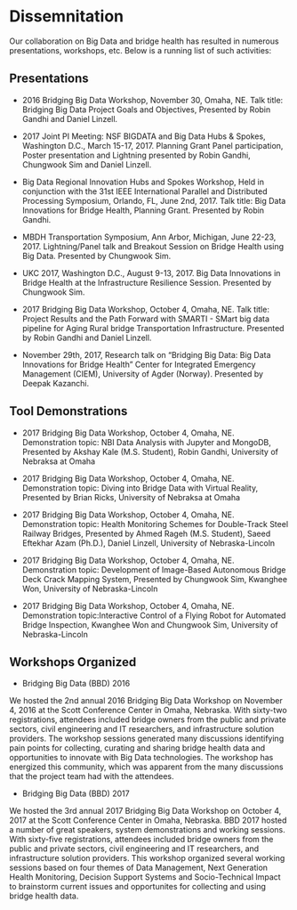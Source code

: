 # Dissemnitation

Our collaboration on Big Data and bridge health has resulted in numerous presentations, workshops, etc. Below is a running list of such activities:

## Presentations

 - 2016 Bridging Big Data Workshop, November 30, Omaha, NE. Talk title: Bridging Big Data Project Goals and Objectives, Presented by Robin Gandhi and Daniel Linzell.
 
 - 2017 Joint PI Meeting: NSF BIGDATA and Big Data Hubs & Spokes, Washington D.C., March 15-17, 2017. Planning Grant Panel participation, Poster presentation and Lightning presented by Robin Gandhi, Chungwook Sim and Daniel Linzell. 
 
 - Big Data Regional Innovation Hubs and Spokes Workshop, Held in conjunction with the 31st IEEE International Parallel and Distributed Processing Symposium, Orlando, FL, June 2nd, 2017. Talk title: Big Data Innovations for Bridge Health, Planning Grant. Presented by Robin Gandhi.
 
 - MBDH Transportation Symposium, Ann Arbor, Michigan, June 22-23, 2017. Lightning/Panel talk and Breakout Session on Bridge Health using Big Data. Presented by Chungwook Sim. 
 
 - UKC 2017, Washington D.C., August 9-13, 2017. Big Data Innovations in Bridge Health at the Infrastructure Resilience Session. Presented by Chungwook Sim.
 
 - 2017 Bridging Big Data Workshop, October 4, Omaha, NE. Talk title: Project Results and the Path Forward with SMARTI - SMart big data pipeline for Aging Rural bridge Transportation Infrastructure. Presented by Robin Gandhi and Daniel Linzell.

 - November 29th, 2017, Research talk on “Bridging Big Data: Big Data Innovations for Bridge Health” Center for Integrated Emergency Management (CIEM), University of Agder (Norway). Presented by Deepak Kazanchi.
 
 ## Tool Demonstrations
 
- 2017 Bridging Big Data Workshop, October 4, Omaha, NE. Demonstration topic: NBI Data Analysis with Jupyter and MongoDB, Presented by Akshay Kale (M.S. Student), Robin Gandhi, University of Nebraksa at Omaha

- 2017 Bridging Big Data Workshop, October 4, Omaha, NE. Demonstration topic: Diving into Bridge Data with Virtual Reality, Presented by Brian Ricks, University of Nebraksa at Omaha

- 2017 Bridging Big Data Workshop, October 4, Omaha, NE. Demonstration topic: Health Monitoring Schemes for Double-Track Steel Railway Bridges, Presented by Ahmed Rageh (M.S. Student), Saeed Eftekhar Azam (Ph.D.), Daniel Linzell, University of Nebraska-Lincoln

- 2017 Bridging Big Data Workshop, October 4, Omaha, NE. Demonstration topic: Development of Image-Based Autonomous Bridge Deck Crack Mapping System, Presented by Chungwook Sim, Kwanghee Won, University of Nebraska-Lincoln

- 2017 Bridging Big Data Workshop, October 4, Omaha, NE. Demonstration topic:Interactive Control of a Flying Robot for Automated Bridge Inspection, Kwanghee Won and Chungwook Sim, University of Nebraska-Lincoln
 
 ## Workshops Organized
 
  - Bridging Big Data (BBD) 2016
   
We hosted the 2nd annual 2016 Bridging Big Data Workshop on November 4, 2016 at the Scott Conference Center in Omaha, Nebraska. With sixty-two registrations, attendees included bridge owners from the public and private sectors, civil engineering and IT researchers, and infrastructure solution providers. The workshop sessions generated many discussions identifying pain points for collecting, curating and sharing bridge health data and opportunities to innovate with Big Data technologies.  The workshop has energized this community, which was apparent from the many discussions that the project team had with the attendees.
  
  - Bridging Big Data (BBD) 2017
  
We hosted the 3rd annual 2017 Bridging Big Data Workshop on October 4, 2017 at the Scott Conference Center in Omaha, Nebraska. 
BBD 2017 hosted a number of great speakers, system demonstrations and working sessions. With sixty-five registrations, attendees included bridge owners from the public and private sectors, civil engineering and IT researchers, and infrastructure solution providers. This workshop organized several working sessions based on four themes of Data Management, Next Generation Health Monitoring, Decision Support Systems and Socio-Technical Impact to brainstorm current issues and opportunites for collecting and using bridge health data.
